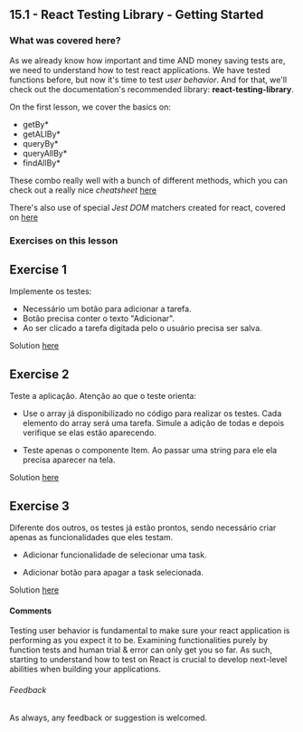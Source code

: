 ## 15.1 - React Testing Library - Getting Started

### What was covered here?

As we already know how important and time AND money saving tests are, we need to understand how to test react applications. We have tested functions before, but now it's time to test *user behavior*. And for that, we'll check out the documentation's recommended library: **react-testing-library**.

On the first lesson, we cover the basics on:

* getBy*
* getALlBy*
* queryBy*
* queryAllBy*
* findAllBy*

These combo really well with a bunch of different methods, which you can check out a really nice *cheatsheet* [here](https://testing-library.com/docs/react-testing-library/cheatsheet)

There's also use of special *Jest DOM* matchers created for react, covered on [here](https://github.com/testing-library/jest-dom)


### Exercises on this lesson

## Exercise 1

Implemente os testes:

- Necessário um botão para adicionar a tarefa.
- Botão precisa conter o texto "Adicionar".
- Ao ser clicado a tarefa digitada pelo o usuário precisa ser salva.

Solution [here](./exercise_1)

## Exercise 2

Teste a aplicação. Atenção ao que o teste orienta:

- Use o array já disponibilizado no código para realizar os testes. Cada elemento do array será uma tarefa. Simule a adição de todas e depois verifique se elas estão aparecendo.

- Teste apenas o componente Item. Ao passar uma string para ele ela precisa aparecer na tela.

Solution [here](./exercise_2)

## Exercise 3

Diferente dos outros, os testes já estão prontos, sendo necessário criar apenas as funcionalidades que eles testam.

- Adicionar funcionalidade de selecionar uma task.

- Adicionar botão para apagar a task selecionada.

Solution [here](./exercise_3)

#### Comments

Testing user behavior is fundamental to make sure your react application is performing as you expect it to be. Examining functionalities purely by function tests and human trial & error can only get you so far. As such, starting to understand how to test on React is crucial to develop next-level abilities when building your applications.

###### Feedback

As always, any feedback or suggestion is welcomed.
